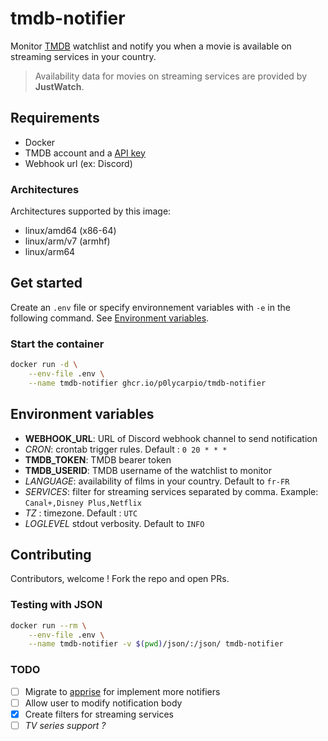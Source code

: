 # tmdb-notifier

Monitor [TMDB](https://www.themoviedb.org/) watchlist and notify you when a movie is available on streaming services in your country.

> Availability data for movies on streaming services are provided by **JustWatch**. 

## Requirements

- Docker
- TMDB account and a [API key](https://www.themoviedb.org/settings/api)
- Webhook url (ex: Discord)

### Architectures

Architectures supported by this image:
- linux/amd64 (x86-64)
- linux/arm/v7 (armhf)
- linux/arm64

## Get started

Create an `.env` file or specify environnement variables with `-e` in the following command. See [Environment variables](#environment-variables).

### Start the container

```bash
docker run -d \
    --env-file .env \
    --name tmdb-notifier ghcr.io/p0lycarpio/tmdb-notifier
```

## Environment variables

- **WEBHOOK_URL**: URL of Discord webhook channel to send notification
- *CRON*: crontab trigger rules. Default : `0 20 * * *`
- **TMDB_TOKEN**: TMDB bearer token
- **TMDB_USERID**: TMDB username of the watchlist to monitor
- *LANGUAGE*: availability of films in your country. Default to `fr-FR`
- *SERVICES*: filter for streaming services separated by comma. Example: `Canal+,Disney Plus,Netflix`
- *TZ* : timezone. Default : `UTC`
- *LOGLEVEL* stdout verbosity. Default to `INFO`

## Contributing

Contributors, welcome ! Fork the repo and open PRs.

### Testing with JSON

```bash
docker run --rm \
    --env-file .env \
    --name tmdb-notifier -v $(pwd)/json/:/json/ tmdb-notifier
```

### TODO

- [ ] Migrate to [apprise](https://github.com/caronc/apprise) for implement more notifiers
- [ ] Allow user to modify notification body
- [x] Create filters for streaming services
- [ ] *TV series support ?*
